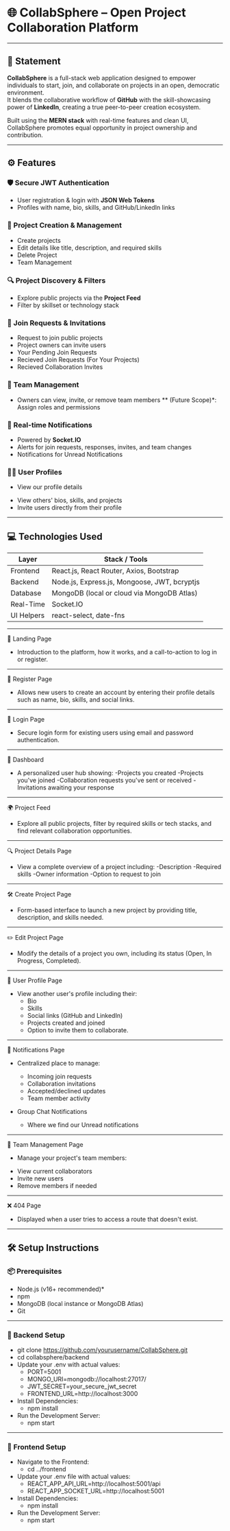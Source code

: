 # 🌐 CollabSphere – Open Project Collaboration Platform


---

## 🧠 Statement 

**CollabSphere** is a full-stack web application designed to empower individuals to start, join, and collaborate on projects in an open, democratic environment.  
It blends the collaborative workflow of **GitHub** with the skill-showcasing power of **LinkedIn**, creating a true peer-to-peer creation ecosystem.

Built using the **MERN stack** with real-time features and clean UI, CollabSphere promotes equal opportunity in project ownership and contribution.

---

## ⚙️ Features

### 🛡️ Secure JWT Authentication
* User registration & login with **JSON Web Tokens**
* Profiles with name, bio, skills, and GitHub/LinkedIn links

### 📝 Project Creation & Management
* Create  projects
* Edit details like title, description, and required skills
* Delete Project
* Team Management  

### 🔍 Project Discovery & Filters
* Explore public projects via the **Project Feed**
* Filter by skillset or technology stack

### 🤝 Join Requests & Invitations
* Request to join public projects
* Project owners can invite users
* Your Pending Join Requests
* Recieved Join Requests (For Your Projects)
* Recieved Collaboration Invites

### 👥 Team Management
* Owners can view, invite, or remove team members
** (Future Scope)*: Assign roles and permissions

### 🔔 Real-time Notifications
* Powered by **Socket.IO**
* Alerts for join requests, responses, invites, and team changes
* Notifications for Unread Notifications

### 🧑‍💼  User Profiles
* View our profile details 
- View others' bios, skills, and projects
- Invite users directly from their profile

---

## 💻 Technologies Used

| Layer       | Stack / Tools                                           |
|-------------|---------------------------------------------------------|
| Frontend    | React.js, React Router, Axios, Bootstrap |
| Backend     | Node.js, Express.js, Mongoose, JWT, bcryptjs           |
| Database    | MongoDB (local or cloud via MongoDB Atlas)             |
| Real-Time   | Socket.IO                                               |
| UI Helpers  | react-select, date-fns                                  |

---

📍 Landing Page

* Introduction to the platform, how it works, and a call-to-action to log in or register.
---

📝 Register Page

* Allows new users to create an account by entering their profile details such as name, bio, skills, and social links.
---

🔐 Login Page

* Secure login form for existing users using email and password authentication.
---

🧭 Dashboard

* A personalized user hub showing:
  -Projects you created
  -Projects you've joined
  -Collaboration requests you've sent or received
  -Invitations awaiting your response
---

🌍 Project Feed

* Explore all public projects, filter by required skills or tech stacks, and find relevant collaboration opportunities.
---

🔍 Project Details Page

* View a complete overview of a project including:
 -Description
 -Required skills
 -Owner information
 -Option to request to join
---

🛠️ Create Project Page

* Form-based interface to launch a new project by providing title, description, and skills needed.
---

✏️ Edit Project Page

* Modify the details of a project you own, including its status (Open, In Progress, Completed).
---

👤 User Profile Page

* View another user's profile including their:
  - Bio
  - Skills
  - Social links (GitHub and LinkedIn)
  - Projects created and joined
  - Option to invite them to collaborate.
---

🔔 Notifications Page

* Centralized place to manage:
  - Incoming join requests
  - Collaboration invitations
  - Accepted/declined updates
  - Team member activity
  
* Group Chat Notifications
   - Where we find our Unread notifications
---

👥 Team Management Page

* Manage your project's team members:
 - View current collaborators
 - Invite new users
 - Remove members if needed
---

❌ 404 Page

* Displayed when a user tries to access a route that doesn't exist.
---

## 🛠️ Setup Instructions

### 📦 Prerequisites

* Node.js (v16+ recommended)*
* npm 
* MongoDB (local instance or MongoDB Atlas)
* Git

---

### 🔧 Backend Setup

* git clone https://github.com/yourusername/CollabSphere.git
* cd collabsphere/backend
* Update your .env with actual values:
   - PORT=5001
   - MONGO_URI=mongodb://localhost:27017/
   - JWT_SECRET=your_secure_jwt_secret
   - FRONTEND_URL=http://localhost:3000
* Install Dependencies:
   - npm install
* Run the Development Server:
   - npm start

---

### 🎨 Frontend Setup 

* Navigate to the Frontend:
   - cd ../frontend
* Update your .env file with actual values:
   - REACT_APP_API_URL=http://localhost:5001/api
   - REACT_APP_SOCKET_URL=http://localhost:5001
* Install Dependencies:
   - npm install
* Run the Development Server:
   - npm start
